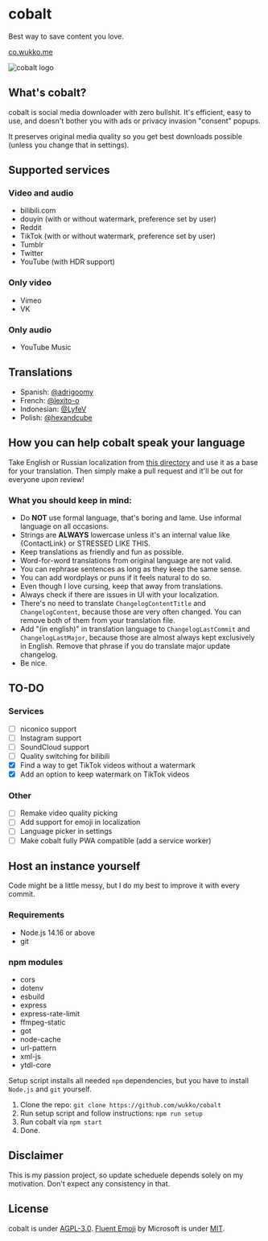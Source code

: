# cobalt
Best way to save content you love.

[co.wukko.me](https://co.wukko.me/)

![cobalt logo](https://raw.githubusercontent.com/wukko/cobalt/current/src/front/icons/wide.png "cobalt logo")

## What's cobalt?
cobalt is social media downloader with zero bullshit. It's efficient, easy to use, and doesn't bother you with ads or privacy invasion "consent" popups.

It preserves original media quality so you get best downloads possible (unless you change that in settings).

## Supported services

### Video and audio
- bilibili.com
- douyin (with or without watermark, preference set by user)
- Reddit
- TikTok (with or without watermark, preference set by user)
- Tumblr
- Twitter
- YouTube (with HDR support)

### Only video
- Vimeo
- VK

### Only audio
- YouTube Music

## Translations
- Spanish: [@adrigoomy](https://github.com/adrigoomy)
- French: [@lexito-o](https://github.com/lexito-o)
- Indonesian: [@LyfeV](https://github.com/LyfeV)
- Polish: [@hexandcube](https://github.com/hexandcube)

## How you can help cobalt speak your language
Take English or Russian localization from [this directory](https://github.com/wukko/cobalt/tree/current/src/localization/languages) and use it as a base for your translation. Then simply make a pull request and it'll be out for everyone upon review!

### What you should keep in mind:
- Do **NOT** use formal language, that's boring and lame. Use informal language on all occasions.
- Strings are **ALWAYS** lowercase unless it's an internal value like {ContactLink} or STRESSED LIKE THIS.
- Keep translations as friendly and fun as possible.
- Word-for-word translations from original language are not valid.
- You can rephrase sentences as long as they keep the same sense.
- You can add wordplays or puns if it feels natural to do so.
- Even though I love cursing, keep that away from translations.
- Always check if there are issues in UI with your localization.
- There's no need to translate `ChangelogContentTitle` and `ChangelogContent`, because those are very often changed. You can remove both of them from your translation file.
- Add "(in english)" in translation language to `ChangelogLastCommit` and `ChangelogLastMajor`, because those are almost always kept exclusively in English. Remove that phrase if you do translate major update changelog.
- Be nice.

## TO-DO

### Services
- [ ] niconico support
- [ ] Instagram support
- [ ] SoundCloud support
- [ ] Quality switching for bilibili
- [x] Find a way to get TikTok videos without a watermark
- [x] Add an option to keep watermark on TikTok videos

### Other
- [ ] Remake video quality picking
- [ ] Add support for emoji in localization
- [ ] Language picker in settings
- [ ] Make cobalt fully PWA compatible (add a service worker)

## Host an instance yourself
Code might be a little messy, but I do my best to improve it with every commit.

### Requirements
- Node.js 14.16 or above
- git

### npm modules
- cors
- dotenv
- esbuild
- express
- express-rate-limit
- ffmpeg-static
- got
- node-cache
- url-pattern
- xml-js
- ytdl-core

Setup script installs all needed `npm` dependencies, but you have to install `Node.js` and `git` yourself.

1. Clone the repo: `git clone https://github.com/wukko/cobalt`
2. Run setup script and follow instructions: `npm run setup`
3. Run cobalt via `npm start`
4. Done.

## Disclaimer
This is my passion project, so update scheduele depends solely on my motivation. Don't expect any consistency in that.

## License
cobalt is under [AGPL-3.0](https://github.com/wukko/cobalt/blob/current/LICENSE).
[Fluent Emoji](https://github.com/microsoft/fluentui-emoji) by Microsoft is under [MIT](https://github.com/microsoft/fluentui-emoji/blob/main/LICENSE).
